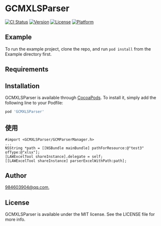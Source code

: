 # GCMXLSParser

[![CI Status](https://img.shields.io/travis/984603904@qq.com/GCMXLSParser.svg?style=flat)](https://travis-ci.org/984603904@qq.com/GCMXLSParser)
[![Version](https://img.shields.io/cocoapods/v/GCMXLSParser.svg?style=flat)](https://cocoapods.org/pods/GCMXLSParser)
[![License](https://img.shields.io/cocoapods/l/GCMXLSParser.svg?style=flat)](https://cocoapods.org/pods/GCMXLSParser)
[![Platform](https://img.shields.io/cocoapods/p/GCMXLSParser.svg?style=flat)](https://cocoapods.org/pods/GCMXLSParser)

## Example

To run the example project, clone the repo, and run `pod install` from the Example directory first.

## Requirements

## Installation

GCMXLSParser is available through [CocoaPods](https://cocoapods.org). To install
it, simply add the following line to your Podfile:

```ruby
pod 'GCMXLSParser'
```


## 使用
```
#import <GCMXLSParser/GCMParserManager.h>
...
NSString *path = [[NSBundle mainBundle] pathForResource:@"test3" ofType:@"xlsx"];
[LAWExcelTool shareInstance].delegate = self;
[[LAWExcelTool shareInstance] parserExcelWithPath:path];
```

## Author

984603904@qq.com,

## License

GCMXLSParser is available under the MIT license. See the LICENSE file for more info.
